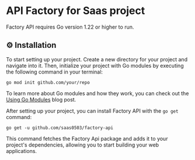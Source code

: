 # API Factory for Saas project

Factory API requires Go version 1.22 or higher to run.

## ⚙️ Installation

To start setting up your project. Create a new directory for your project and navigate into it. Then, initialize your project with Go modules by executing the following command in your terminal:

```shell
go mod init github.com/your/repo
```

To learn more about Go modules and how they work, you can check out the [Using Go Modules](https://go.dev/blog/using-go-modules) blog post.

After setting up your project, you can install Factory API with the `go get` command:

```shell
go get -u github.com/saas0503/factory-api
```

This command fetches the Factory Api package and adds it to your project's dependencies, allowing you to start building your web applications.


